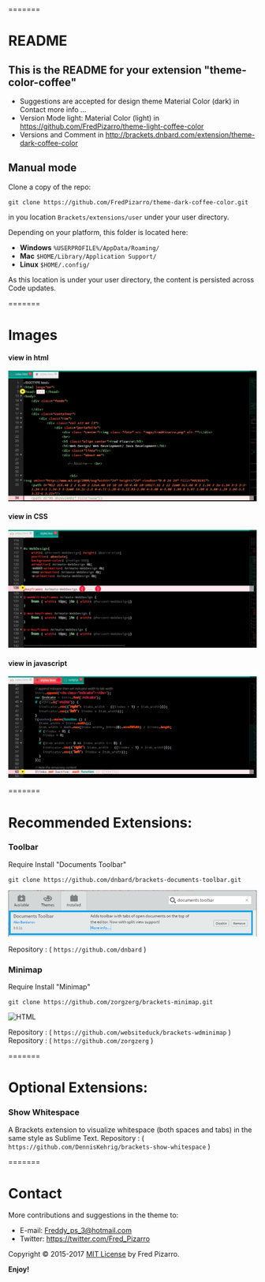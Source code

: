 
=======
# README
## This is the README for your extension "theme-color-coffee"
* Suggestions are accepted for design theme Material Color (dark) in Contact more info ...
* Version Mode light: Material Color (light) in  https://github.com/FredPizarro/theme-light-coffee-color
* Versions and Comment in http://brackets.dnbard.com/extension/theme-dark-coffee-color
 
## Manual mode
Clone a copy of the repo:

```
git clone https://github.com/FredPizarro/theme-dark-coffee-color.git
```

in you location `Brackets/extensions/user` under your user directory.

Depending on your platform, this folder is located here:
* **Windows** `%USERPROFILE%/AppData/Roaming/`
* **Mac** `$HOME/Library/Application Support/`
* **Linux** `$HOME/.config/`

As this location is under your user directory, the content is persisted across Code updates.

=======
# Images

#### view in html
![HTML](screenshots/theme-coffee-01.png)
#### view in CSS
![HTML](screenshots/theme-coffee-02.png)
#### view in javascript
![HTML](screenshots/theme-coffee-03.png)


=======
# Recommended Extensions:

### Toolbar
Require Install "Documents Toolbar" 

```
git clone https://github.com/dnbard/brackets-documents-toolbar.git
```
![HTML](screenshots/brackets_n02.png)

Repository : ( `https://github.com/dnbard` )

### Minimap
Require Install "Minimap" 

```
git clone https://github.com/zorgzerg/brackets-minimap.git
```
![HTML](screenshots/brackets-minimap.png)

Repository : ( `https://github.com/websiteduck/brackets-wdminimap` )
Repository : ( `https://github.com/zorgzerg` )

=======
# Optional Extensions:

### Show Whitespace
A Brackets extension to visualize whitespace (both spaces and tabs)
in the same style as Sublime Text.
Repository : ( `https://github.com/DennisKehrig/brackets-show-whitespace` )

=======
# Contact
More contributions and suggestions in the theme to:

* E-mail:  Freddy_ps_3@hotmail.com
* Twitter: https://twitter.com/Fred_Pizarro

Copyright © 2015-2017 [MIT License](https://github.com/FredPizarro/theme-dark-coffee-color/blob/master/LICENSE/) by Fred Pizarro. 

**Enjoy!**
